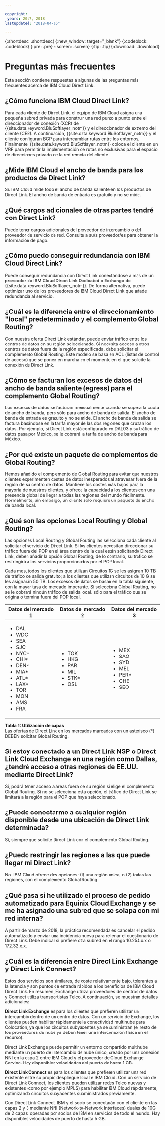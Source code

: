 ```yaml
---

copyright:
 years: 2017, 2018
lastupdated: "2018-04-05"

---
```


{:shortdesc: .shortdesc}
{:new_window: target="_blank"}
{:codeblock: .codeblock}
{:pre: .pre}
{:screen: .screen}
{:tip: .tip}
{:download: .download}

# Preguntas más frecuentes

Esta sección contiene respuestas a algunas de las preguntas más frecuentes acerca de IBM Cloud Direct Link. 

## ¿Cómo funciona IBM Cloud Direct Link?
Para cada cliente de Direct Link, el equipo de IBM Cloud asigna una pequeña subred privada para construir una red punto a punto entre el direccionador de conexión (XCR) de {{site.data.keyword.BluSoftlayer_notm}} y el direccionador de extremo del cliente (CER). A continuación, {{site.data.keyword.BluSoftlayer_notm}} y el cliente configuran BGP para intercambiar rutas entre los entornos. Finalmente, {{site.data.keyword.BluSoftlayer_notm}} coloca el cliente en un VRF para permitir la implementación de rutas no exclusivas para el espacio de direcciones privado de la red remota del cliente.

## ¿Mide IBM Cloud el ancho de banda para los productos de Direct Link?
Sí. IBM Cloud mide todo el ancho de banda saliente en los productos de Direct Link. El ancho de banda de entrada es gratuito y no se mide.

## ¿Qué cargos adicionales de otras partes tendré con Direct Link?
Puede tener cargos adicionales del proveedor de intercambio o del proveedor de servicio de red. Consulte a su/s proveedor/es para obtener la información de pago.

## ¿Cómo puedo conseguir redundancia con IBM Cloud Direct Link?
Puede conseguir redundancia con Direct Link conectándose a más de un proveedor de IBM Cloud Direct Link Dedicated o Exchange de {{site.data.keyword.BluSoftlayer_notm}}. De forma alternativa, puede optimizar uno de los proveedores de IBM Cloud Direct Link que añade redundancia al servicio.

## ¿Cuál es la diferencia entre el direccionamiento "local" predeterminado y el complemento Global Routing?
Con nuestra oferta Direct Link estándar, puede enviar tráfico entre los centros de datos en su región seleccionada. Si necesita acceso a otros centros de datos fuera de la región especificada, debe solicitar el complemento Global Routing. Este modelo se basa en ACL (listas de control de acceso) que se ponen en marcha en el momento en el que solicite la conexión de Direct Link. 

## ¿Cómo se facturan los excesos de datos del ancho de banda saliente (egress) para el complemento Global Routing?
Los excesos de datos se facturan mensualmente cuando se supera la cuota de ancho de banda, pero sólo para ancho de banda de salida. El ancho de banda de entrada es gratuito y no se mide. El ancho de banda de salida se factura basándose en la tarifa mayor de las dos regiones que cruzan los datos.  Por ejemplo, si Direct Link está configurado en DAL03 y su tráfico de datos pasa por México, se le cobrará la tarifa de ancho de banda para México.

## ¿Por qué existe un paquete de complementos de Global Routing?
Hemos añadido el complemento de Global Routing para evitar que nuestros clientes experimenten costes de datos inesperados al atravesar fuera de la región de su centro de datos. Mantiene los costes más bajos para la mayoría de nuestros clientes, y ofrece la capacidad a los clientes con una presencia global de llegar a todas las regiones del mundo fácilmente. Normalmente, sin embargo, un cliente sólo requiere un paquete de ancho de banda local.

## ¿Qué son las opciones Local Routing y Global Routing?
Las opciones Local Routing y Global Routing las selecciona cada cliente al solicitar el servicio de Direct Link. Si los clientes necesitan direccionar su tráfico fuera del POP en el área dentro de la cual están solicitando Direct Link, deben añadir la opción Global Routing; de lo contrario, su tráfico se restringirá a los servicios proporcionados por el POP local.

Cada mes, todos los clientes que utilizan Circuitos 1G se les asignan 10 TB de tráfico de salida gratuito; a los clientes que utilizan circuitos de 10 G se les asignarán 50 TB. Los excesos de datos se basan en la tabla siguiente, con la mayor tasa de mercado imperante. Si selecciona Global Routing, no se le cobrará ningún tráfico de salida local, sólo para el tráfico que se origina o termina fuera del POP local.

|Datos del mercado 1|Datos del mercado 2|Datos del mercado 3|
|---|---|---|
|<ul><li>DAL</li><li>WDC</li><li>SEA</li><li>SJC</li><li>NYC*</li><li>CHI*</li><li>DEN*</li><li>MIA*</li><li>ATL*</li><li>LAX*</li><li>TOR</li><li>MON</li><li>AMS</li><li>FRA</li></ul>|<ul><li>TOK</li><li>HKG</li><li>PAR</li><li>MIL</li><li>STK*</li><li>OSL</li></ul>|<ul><li>MEX</li><li>SAO</li><li>SYD</li><li>MEL</li><li>PER*</li><li>CHE</li><li>SEO</li></ul>|
**Tabla 1: Utilización de capas**<br/>
Las ofertas de Direct Link en los mercados marcados con un asterisco (*) DEBEN solicitar Global Routing.

## Si estoy conectado a un Direct Link NSP o Direct Link Cloud Exchange en una región como Dallas, ¿tendré acceso a otras regiones de EE.UU. mediante Direct Link?
Sí, podrá tener acceso a áreas fuera de su región si elige el complemento Global Routing. Si no se selecciona esta opción, el tráfico de Direct Link se limitará a la región para el POP que haya seleccionado.

## ¿Puedo conectarme a cualquier región disponible desde una ubicación de Direct Link determinada?
Sí, siempre que solicite Direct Link con el complemento Global Routing.

## ¿Puedo restringir las regiones a las que puede llegar mi Direct Link?
No. IBM Cloud ofrece dos opciones: (1) una región única, o (2) todas las regiones, con el complemento Global Routing.

## ¿Qué pasa si he utilizado el proceso de pedido automatizado para Equinix Cloud Exchange y se me ha asignado una subred que se solapa con mi red interna?

A partir de marzo de 2018, la práctica recomendada es cancelar el pedido automatizado y enviar una incidencia nueva para rellenar el cuestionario de Direct Link. Debe indicar si prefiere otra subred en el rango 10.254.x.x o 172.32.x.x.

## ¿Cuál es la diferencia entre Direct Link Exchange y Direct Link Connect?

Estos dos servicios son similares, de coste relativamente bajo, tolerantes a la latencia y son puntos de entrada rápidos a los beneficios de IBM Cloud Direct Link. En resumen, Exchange utiliza proveedores de centros de datos y Connect utiliza transportistas Telco. A continuación, se muestran detalles adicionales:

**Direct Link Exchange** es para los clientes que prefieren utilizar un intercambio dentro de un centro de datos. Con un servicio de Exchange, los clientes pueden habilitar rápidamente la conectividad multinube para Colocation, ya que los circuitos subyacentes ya se suministran (el resto de los proveedores de nube ya deben tener una interconexión física en el recurso).

Direct Link Exchange puede permitir un entorno compartido multinube mediante un puerto de intercambio de nube único, creado por una conexión NNI en la capa 2 entre IBM Cloud y el proveedor de Cloud Exchange Service. Hay disponibles velocidades del puerto de hasta 1 GB.

**Direct Link Connect** es para los clientes que prefieren utilizar una red existente entre su propio despliegue local e IBM Cloud. Con un servicio de Direct Link Connect, los clientes pueden utilizar redes Telco nuevas y existentes (como por ejemplo MPLS) para habilitar IBM Cloud rápidamente, optimizando circuitos subyacentes subministrados previamente.

Con Direct Link Connect, IBM y el socio se conectarán con el cliente en las capas 2 y 3 mediante NNI (Network-to-Network Interfaces) duales de 10G de 2 capas, operadas por socios de IBM en servicios de todo el mundo. Hay disponibles velocidades de puerto de hasta 5 GB.


